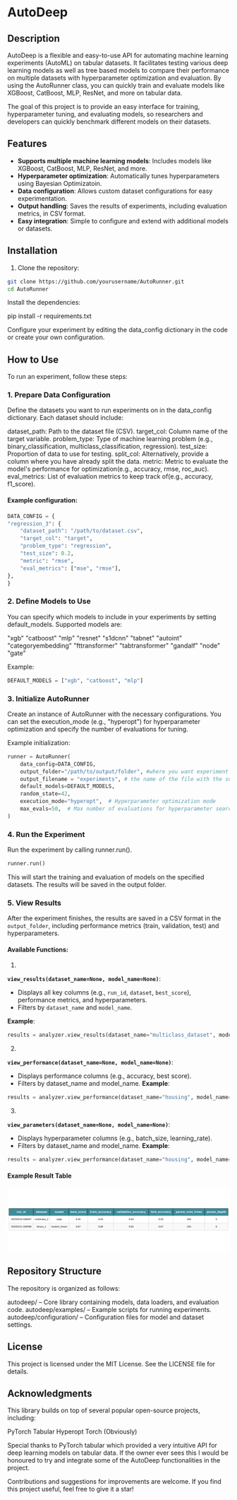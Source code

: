 # AutoDeep

## Description

AutoDeep is a flexible and easy-to-use API for automating machine learning experiments (AutoML) on tabular datasets. It facilitates testing various deep learning models as well as tree based models to compare their performance on multiple datasets with hyperparameter optimization and evaluation. By using the AutoRunner class, you can quickly train and evaluate models like XGBoost, CatBoost, MLP, ResNet, and more on tabular data.

The goal of this project is to provide an easy interface for training, hyperparameter tuning, and evaluating models, so researchers and developers can quickly benchmark different models on their datasets.

## Features

- **Supports multiple machine learning models**: Includes models like XGBoost, CatBoost, MLP, ResNet, and more.
- **Hyperparameter optimization**: Automatically tunes hyperparameters using Bayesian Optimizatoin.
- **Data configuration**: Allows custom dataset configurations for easy experimentation.
- **Output handling**: Saves the results of experiments, including evaluation metrics, in CSV format.
- **Easy integration**: Simple to configure and extend with additional models or datasets.

## Installation

1. Clone the repository:

```bash
git clone https://github.com/yourusername/AutoRunner.git
cd AutoRunner
```

Install the dependencies:

pip install -r requirements.txt

Configure your experiment by editing the data_config dictionary in the code or create your own configuration.

## How to Use
To run an experiment, follow these steps:

### 1. Prepare Data Configuration
Define the datasets you want to run experiments on in the data_config dictionary. Each dataset should include:

dataset_path: Path to the dataset file (CSV).
target_col: Column name of the target variable.
problem_type: Type of machine learning problem (e.g., binary_classification, multiclass_classification, regression).
test_size: Proportion of data to use for testing.
split_col: Alternatively, provide a column where you have already split the data.
metric: Metric to evaluate the model's performance for optimization(e.g., accuracy, rmse, roc_auc).
eval_metrics: List of evaluation metrics to keep track of(e.g., accuracy, f1_score).

#### Example configuration:

```python
DATA_CONFIG = {
"regression_3": {
    "dataset_path": "/path/to/dataset.csv",
    "target_col": "target",
    "problem_type": "regression",
    "test_size": 0.2,
    "metric": "rmse",
    "eval_metrics": ["mse", "rmse"],
},
}
```
### 2. Define Models to Use

You can specify which models to include in your experiments by setting default_models. Supported models are:

"xgb"
"catboost"
"mlp"
"resnet"
"s1dcnn"
"tabnet"
"autoint"
"categoryembedding"
"fttransformer"
"tabtransformer"
"gandalf"
"node"
"gate"

Example:

```python
DEFAULT_MODELS = ["xgb", "catboost", "mlp"]
```

### 3. Initialize AutoRunner

Create an instance of AutoRunner with the necessary configurations. You can set the execution_mode (e.g., "hyperopt") for hyperparameter optimization and specify the number of evaluations for tuning.

Example initialization:

```python
runner = AutoRunner(
    data_config=DATA_CONFIG,
    output_folder="/path/to/output/folder", #where you want experiment outputs and logs to be saved
    output_filename = "experiments", # the name of the file with the summary of experiment results
    default_models=DEFAULT_MODELS,
    random_state=42,
    execution_mode="hyperopt",  # Hyperparameter optimization mode
    max_evals=50,  # Max number of evaluations for hyperparameter search
)
```

### 4. Run the Experiment

Run the experiment by calling runner.run().

```python
runner.run()
```

This will start the training and evaluation of models on the specified datasets. The results will be saved in the output folder.

### 5. View Results

After the experiment finishes, the results are saved in a CSV format in the `output_folder`, including performance metrics (train, validation, test) and hyperparameters.

#### Available Functions:

1. 
**`view_results(dataset_name=None, model_name=None)`**:
- Displays all key columns (e.g., `run_id`, `dataset`, `best_score`), performance metrics, and hyperparameters.
- Filters by `dataset_name` and `model_name`.

**Example**:

```python
results = analyzer.view_results(dataset_name="multiclass_dataset", model_name="node")
```

2. 

**`view_performance(dataset_name=None, model_name=None)`**:
- Displays performance columns (e.g., accuracy, best score).
- Filters by dataset_name and model_name.
**Example**:
```python
results = analyzer.view_performance(dataset_name="housing", model_name="resnet")
```

3. 

**`view_parameters(dataset_name=None, model_name=None)`**:
- Displays hyperparameter columns (e.g., batch_size, learning_rate).
- Filters by dataset_name and model_name.
**Example**:
```python
results = analyzer.view_performance(dataset_name="housing", model_name="resnet")
```

#### Example Result Table

![Example Table](images/results_example_table.png)

## Repository Structure
The repository is organized as follows:

autodeep/ – Core library containing models, data loaders, and evaluation code.
autodeep/examples/ – Example scripts for running experiments.
autodeep/configuration/ – Configuration files for model and dataset settings.

## License
This project is licensed under the MIT License. See the LICENSE file for details.

## Acknowledgments

This library builds on top of several popular open-source projects, including:

PyTorch Tabular
Hyperopt
Torch (Obviously)

Special thanks to PyTorch tabular which provided a very intuitive API for deep learning models on tabular data. If the owner ever sees this I would be honoured to try and integrate some of the AutoDeep functionalities in the project.

Contributions and suggestions for improvements are welcome. If you find this project useful, feel free to give it a star!